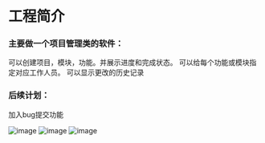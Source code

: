 # 工程简介

### 主要做一个项目管理类的软件：
可以创建项目，模块，功能。并展示进度和完成状态。
可以给每个功能或模块指定对应工作人员。
可以显示更改的历史记录
### 后续计划：
加入bug提交功能

![image](https://user-images.githubusercontent.com/35195425/189069935-60bd2e74-9c33-47c6-a810-036f499ff42f.png)
![image](https://user-images.githubusercontent.com/35195425/189069984-e0ccb15c-c3d6-4675-811a-1b80befc21e1.png)
![image](https://user-images.githubusercontent.com/35195425/189070043-5da4db12-abe8-433b-a107-96cce7da7666.png)


